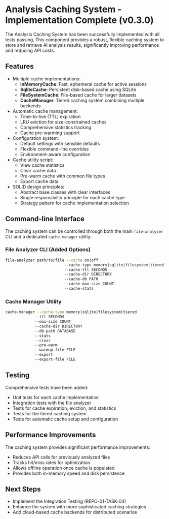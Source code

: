 # Analysis Caching System - Implementation Complete (v0.3.0)

The Analysis Caching System has been successfully implemented with all tests passing. This component provides a robust, flexible caching system to store and retrieve AI analysis results, significantly improving performance and reducing API costs.

## Features

- Multiple cache implementations:
  - **InMemoryCache**: Fast, ephemeral cache for active sessions
  - **SqliteCache**: Persistent disk-based cache using SQLite
  - **FileSystemCache**: File-based cache for larger datasets
  - **CacheManager**: Tiered caching system combining multiple backends
- Automatic cache management:
  - Time-to-live (TTL) expiration
  - LRU eviction for size-constrained caches
  - Comprehensive statistics tracking
  - Cache pre-warming support
- Configuration system:
  - Default settings with sensible defaults
  - Flexible command-line overrides
  - Environment-aware configuration
- Cache utility script:
  - View cache statistics
  - Clear cache data
  - Pre-warm cache with common file types
  - Export cache data
- SOLID design principles:
  - Abstract base classes with clear interfaces
  - Single responsibility principle for each cache type
  - Strategy pattern for cache implementation selection

## Command-line Interface

The caching system can be controlled through both the main `file-analyzer` CLI and a dedicated `cache-manager` utility:

### File Analyzer CLI (Added Options)

```bash
file-analyzer path/to/file --cache on|off
                          --cache-type memory|sqlite|filesystem|tiered
                          --cache-ttl SECONDS
                          --cache-dir DIRECTORY
                          --cache-db PATH
                          --cache-max-size COUNT
                          --cache-stats
```

### Cache Manager Utility

```bash
cache-manager --cache-type memory|sqlite|filesystem|tiered
             --ttl SECONDS
             --max-size COUNT
             --cache-dir DIRECTORY
             --db-path DATABASE
             --stats
             --clear
             --pre-warm
             --warmup-file FILE
             --export
             --export-file FILE
```

## Testing

Comprehensive tests have been added:
- Unit tests for each cache implementation
- Integration tests with the file analyzer
- Tests for cache expiration, eviction, and statistics
- Tests for the tiered caching system
- Tests for automatic cache setup and configuration

## Performance Improvements

The caching system provides significant performance improvements:
- Reduces API calls for previously analyzed files
- Tracks hit/miss rates for optimization
- Allows offline operation once cache is populated
- Provides both in-memory speed and disk persistence

## Next Steps

- Implement the Integration Testing (REPO-01-TASK-04)
- Enhance the system with more sophisticated caching strategies
- Add cloud-based cache backends for distributed scenarios
